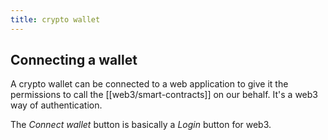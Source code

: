 ```yaml
---
title: crypto wallet
---
```


## Connecting a wallet

A crypto wallet can be connected to a web application to give it the permissions to call the [[web3/smart-contracts]] on our behalf. It's a web3 way of authentication.

The _Connect wallet_ button is basically a _Login_ button for web3.
